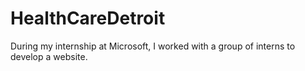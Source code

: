 # HealthCareDetroit
During my internship at Microsoft, I worked with a group of interns to develop a website. 
